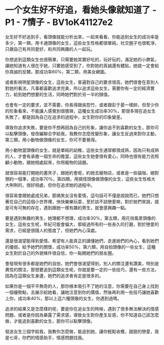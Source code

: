 # 一个女生好不好追，看她头像就知道了 - P1 - 7情子 - BV1oK41127e2

女生好不好追到手，看頭像就能分析出來，一起來看看，你能追到女生的成功率是多少，第一類，用卡通頭像的女生，這些女生性格都很單純，社交圈子也很乾淨，只跟自己有共同愛好，和共同興趣的人一起玩。

你想追到這類女生也很簡單，只需要她其實好吃的，玩好玩的，滿足她的小脾氣，讓她知道有人很在乎她，只要她感受到了，你對她的真誠還有體貼，她就一定會給你真誠的反饋，那成功率60%，第二類，用美女網圖。

或者影視明星頭像的女生，這些女生，普遍對自己的要求很高，她們很會在意別人對她的看法，凡事都喜歡追求完美，所以追求這些女生，需要你有一定的經濟實力，給到她們想要的生活，同時她們對於另一半的顏值。

也會有一定的要求，並不需要，你長得跟吳怨竹，或者跟彭于晏一樣帥，但至少你的形象看來，不能讓人感覺到很猥瑣，這種女生成功率30%，那很多現在追女生失敗了，都是因為自己在追求的過程中，女生對你的印象變差。

導致你追求失敗，要是你不想再因為自己的形象，讓你追不到喜歡的女生，那你可以點擊頭像，發改編聯合字給我，我教你怎麼改變形象，讓女生反過來對你主動，第三類，用小動物做頭像的女生，你可不要覺得。

用小動物當頭像的女生，就是單純的幼稚，這些女生通常都很成熟，因為只有成熟的人，才會有承擔一個生命的擔當，這些女生她會很有愛心，同時也很有能力去照顧小動物，跟她相處起來，你用寵物的話題。

就很容易能打開她的畫夾子，跟她約會呢，約她去寵物店，或者是一些貓咖，絕對預約一個準，成功率70%，第四類，用搞怪頭像做頭像的女生，這些女生性格大大咧咧的，很好相處，但你在追求她的過程中。

很容易會跟她處成兄弟，那搞笑女沒有愛情，這句話可不僅是說說而已，她們只想著在自己的這個小世界裡，快快樂樂玩耍，至於談不談戀愛嘛，對於她們來說，就是可有可無的存在，遇到跟她一樣有趣的男生，就會感興趣一點。

要是遇到無趣的男生，她理都不想理，成功率30%，第五類，用花俏風景頭像的女生，這些女生呢，年紀可能會偏大，那經過所有的一些長久的打磨，對於戀愛的需求，已經是很隨人的態度了，但她們內心深處。

還是很渴望能得到愛情，希望有人能真正的讀懂她們，走進她們的內心，看到她們的優弱，給予她們的關懷，成功率50%，第六類，用自拍頭像的一些女生，這種女生對於自己的外貌條件很自信，你一點開她們的朋友圈。

會發現有很多都是她們的自拍，她們會很渴望得到，別人的關注還有讚美，特別是異性的關注，那想要追到這類女生呢，你就是要一定的一些技巧，還有一些方法，因為在這類女生身邊，她們的追求者肯定是很多的。

如果你是一個平平無奇的人，那你根本吸引不了她的注意，你需要在自己身上找到一個優勢點，去展示給她看，讓她注意到你的價值，然後再利用一些技巧讓她喜歡上你，成功率40%，那以上這六種頭像的女生，你遇到過嗎。

追求的結果又是怎麼樣的呢，要是你在追女生的時候，遇到了很多無法解決的情感問題，或者是你因為暴露了需求感，導致女生對你產生反感，你不知道自己該怎麼做，才能追到喜歡的女生，那你可以點擊頭像。

發追女生三個字給我，我教你怎麼做，能追到她，讓你輕鬆收穫，甜甜的戀愛，我是七哥，你們的情感助手，情感問題找我。
